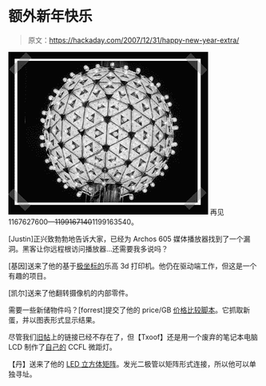 # 额外新年快乐

> 原文：<https://hackaday.com/2007/12/31/happy-new-year-extra/>

![](img/5c3a31ddd12cdcbec5adcfe91bf830e6.png)
再见 1167627600—~~1199167140~~1199163540。

[Justin]正兴致勃勃地告诉大家，已经为 Archos 605 媒体播放器找到了一个漏洞。黑客让你远程根访问播放器…还需要我多说吗？

[基因]送来了他的基于[极坐标的](http://www.instructables.com/id/Build-a-Polar-3-D-Printer-from-Legos/)乐高 3d 打印机。他仍在驱动端工作，但这是一个有趣的项目。

[凯尔]送来了他翻转摄像机的内部零件。

需要一些新储物件吗？[forrest]提交了他的 price/GB [价格比较脚本](http://forre.st/storage)。它抓取新蛋，并以图表形式显示结果。

尽管我们[旧帖](http://www.hackaday.com/2006/05/26/macro-photography-light-from-broken-lcd-monitor/)上的链接已经不存在了，但【Txoof】还是用一个废弃的笔记本电脑 LCD 制作了[自己的](http://www.instructables.com/id/Macro-Photography-Light-Source-Using-Cold-Cathode-/) CCFL 微距灯。

【丹】送来了他的 [LED 立方体矩阵](http://projects.dimension-x.net/archives/114)。发光二极管以矩阵形式连接，所以他可以单独寻址。